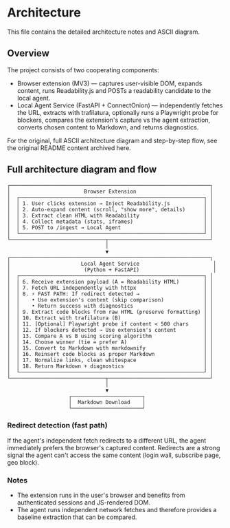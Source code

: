 # Architecture

This file contains the detailed architecture notes and ASCII diagram.

## Overview

The project consists of two cooperating components:

- Browser extension (MV3) — captures user-visible DOM, expands content, runs Readability.js and POSTs a readability candidate to the local agent.
- Local Agent Service (FastAPI + ConnectOnion) — independently fetches the URL, extracts with trafilatura, optionally runs a Playwright probe for blockers, compares the extension's capture vs the agent extraction, converts chosen content to Markdown, and returns diagnostics.

For the original, full ASCII architecture diagram and step-by-step flow, see the original README content archived here.


## Full architecture diagram and flow

```
┌─────────────────────────────────────────────────────────────────┐
│                        Browser Extension                        │
│  ┌────────────────────────────────────────────────────────────┐ │
│  │ 1. User clicks extension → Inject Readability.js           │ │
│  │ 2. Auto-expand content (scroll, "show more", details)      │ │
│  │ 3. Extract clean HTML with Readability                     │ │
│  │ 4. Collect metadata (stats, iframes)                       │ │
│  │ 5. POST to /ingest → Local Agent                           │ │
│  └────────────────────────────────────────────────────────────┘ │
└───────────────────────────────┬─────────────────────────────────┘
								│
								▼
┌─────────────────────────────────────────────────────────────────┐
│                       Local Agent Service                        │
│                        (Python + FastAPI)                        │
│  ┌────────────────────────────────────────────────────────────┐ │
│  │ 6. Receive extension payload (A = Readability HTML)        │ │
│  │ 7. Fetch URL independently with httpx                      │ │
│  │ 8. ⚡ FAST PATH: If redirect detected →                     │ │
│  │    • Use extension's content (skip comparison)             │ │
│  │    • Return success with diagnostics                       │ │
│  │ 9. Extract code blocks from raw HTML (preserve formatting) │ │
│  │ 10. Extract with trafilatura (B)                           │ │
│  │ 11. [Optional] Playwright probe if content < 500 chars     │ │
│  │ 12. If blockers detected → Use extension's content         │ │
│  │ 13. Compare A vs B using scoring algorithm                 │ │
│  │ 14. Choose winner (tie = prefer A)                         │ │
│  │ 15. Convert to Markdown with markdownify                   │ │
│  │ 16. Reinsert code blocks as proper Markdown                │ │
│  │ 17. Normalize links, clean whitespace                      │ │
│  │ 18. Return Markdown + diagnostics                          │ │
│  └────────────────────────────────────────────────────────────┘ │
└───────────────────────────────┬─────────────────────────────────┘
								│
								▼
					┌───────────────────────┐
					│  Markdown Download    │
					└───────────────────────┘
```

### Redirect detection (fast path)

If the agent's independent fetch redirects to a different URL, the agent immediately prefers the browser's captured content. Redirects are a strong signal the agent can't access the same content (login wall, subscribe page, geo block).

### Notes
- The extension runs in the user's browser and benefits from authenticated sessions and JS-rendered DOM.
- The agent runs independent network fetches and therefore provides a baseline extraction that can be compared.

